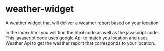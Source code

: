 # weather-widget
A weather widget that will deliver a weather report based on your location

In the index.html you will find the html code as well as the javascript code.
This javascript code uses google Api to match you location and uses Weather Api to get the weather report that corresponds to your location.
